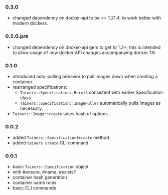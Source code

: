 ### 0.3.0

* changed dependency on docker-api to be >= 1.21.4, to work better with modern
  dockers.

### 0.2.0.pre

* changed dependency on docker-api gem to get to 1.2+; this is intended to allow
  usage of new docker API changes accompanying docker 1.6.

### 0.1.0

* introduced auto-pulling behavior to pull images down when creating a container
* rearranged specifications:
  * `Tainers::Specification::Bare` is consistent with earlier Specification class.
  * `Tainers::Specification::ImagePuller` automatically pulls images as necessary.
* `Tainers::Image::create` takes hash of options

### 0.0.2

* added `Tainers::Specification#create` method
* added `tainers create` CLI command

### 0.0.1

* basic `Tainers::Specification` object
* with #ensure, #name, #exists?
* container hash generation
* container name rules
* basic CLI commands

